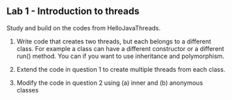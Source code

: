 ## Lab 1 - Introduction to threads
Study and build on the codes from HelloJavaThreads.

1. Write code that creates two threads, but each belongs to a different class.
For example a class can have a different constructor or a different run() method.
You can if you want to use inheritance and polymorphism.

2. Extend the code in question 1 to create multiple threads from each class.

3. Modify the code in question 2 using (a) inner and (b) anonymous classes
